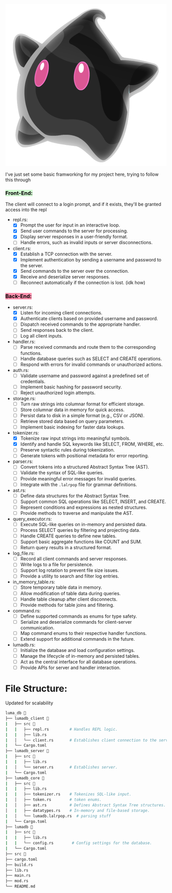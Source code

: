 <img src="https://github.com/W0nchichi/images/blob/main/pinkdarkluma-icon.png" />

I've just set some basic framworking for my project here, trying to follow this through


### <mark style="background: #BBFABBA6;"><b>Front-End: </b></mark>
The client will connect to a login prompt, and if it exists, they'll be granted access into the repl
- repl.rs:
	- [x] Prompt the user for input in an interactive loop.
	- [x] Send user commands to the server for processing.
	- [x] Display server responses in a user-friendly format.
	- [ ] Handle errors, such as invalid inputs or server disconnections.

- client.rs:
	- [x] Establish a TCP connection with the server.
	- [x] Implement authentication by sending a username and password to the server.
	- [x] Send commands to the server over the connection.
	- [x] Receive and deserialize server responses.
	- [ ] Reconnect automatically if the connection is lost. (idk how)

### <mark style="background: #FF5582A6;"><b>Back-End:</b></mark>

- server.rs:
	- [x] Listen for incoming client connections.
	- [x] Authenticate clients based on provided username and password.
	- [ ] Dispatch received commands to the appropriate handler.
	- [ ] Send responses back to the client.
	- [ ] Log all client inputs.

- handler.rs:
	- [ ] Parse received commands and route them to the corresponding functions.
	- [ ] Handle database queries such as SELECT and CREATE operations.
	- [ ] Respond with errors for invalid commands or unauthorized actions.

- auth.rs:
	- [ ] Validate username and password against a predefined set of credentials.
	- [ ] Implement basic hashing for password security.
	- [ ] Reject unauthorized login attempts.

- storage.rs:
	- [ ] Turn raw strings into columnar format for efficient storage.
	- [ ] Store columnar data in memory for quick access.
	- [ ] Persist data to disk in a simple format (e.g., CSV or JSON).
	- [ ] Retrieve stored data based on query parameters.
	- [ ] Implement basic indexing for faster data lookups.

- tokenizer.rs:
	- [x] Tokenize raw input strings into meaningful symbols.
	- [x] Identify and handle SQL keywords like SELECT, FROM, WHERE, etc.
	- [ ] Preserve syntactic rules during tokenization.
	- [ ] Generate tokens with positional metadata for error reporting.

- parser.rs:
	- [ ] Convert tokens into a structured Abstract Syntax Tree (AST).
	- [ ] Validate the syntax of SQL-like queries.
	- [ ] Provide meaningful error messages for invalid queries.
	- [ ] Integrate with the `.lalrpop` file for grammar definitions.

- ast.rs:
	- [ ] Define data structures for the Abstract Syntax Tree.
	- [ ] Support common SQL operations like SELECT, INSERT, and CREATE.
	- [ ] Represent conditions and expressions as nested structures.
	- [ ] Provide methods to traverse and manipulate the AST.

- query_executor.rs:
	- [ ] Execute SQL-like queries on in-memory and persisted data.
	- [ ] Process SELECT queries by filtering and projecting data.
	- [ ] Handle CREATE queries to define new tables.
	- [ ] Support basic aggregate functions like COUNT and SUM.
	- [ ] Return query results in a structured format.

- log_file.rs:
	- [ ] Record all client commands and server responses.
	- [ ] Write logs to a file for persistence.
	- [ ] Support log rotation to prevent file size issues.
	- [ ] Provide a utility to search and filter log entries.

- in_memory_table.rs:
	- [ ] Store temporary table data in memory.
	- [ ] Allow modification of table data during queries.
	- [ ] Handle table cleanup after client disconnects.
	- [ ] Provide methods for table joins and filtering.

- command.rs:
	- [ ] Define supported commands as enums for type safety.
	- [ ] Serialize and deserialize commands for client-server communication.
	- [ ] Map command enums to their respective handler functions.
	- [ ] Extend support for additional commands in the future.

- lumadb.rs:
	- [ ] Initialize the database and load configuration settings.
	- [ ] Manage the lifecycle of in-memory and persisted tables.
	- [ ] Act as the central interface for all database operations.
	- [ ] Provide APIs for server and handler interaction.

# File Structure:
Updated for scalability
```bash
luma_db 📂
├── lumadb_client 📂
|   ├── src 📂
|   |   ├── repl.rs         # Handles REPL logic.
|   |   ├── lib.rs         
|   │   └── client.rs       # Establishes client connection to the server.
|   └── Cargo.toml  
├── lumadb_server 📂
|   ├── src 📂       
|   |   ├── lib.rs         
|   │   └── server.rs       # Establishes server.
|   └── Cargo.toml  
├── lumadb_core 📂
|   ├── src 📂
|   |   ├── lib.rs
|   |   ├── tokenizer.rs    # Tokenizes SQL-like input.
|   │   ├── token.rs        # token enums.
|   │   ├── ast.rs          # Defines Abstract Syntax Tree structures.
│   |   ├── datatypes.rs    # In-memory and file-based storage.
|   │   └── lumadb.lalrpop.rs  # parsing stuff
|   └── Cargo.toml  
├── lumadb 📂
|   ├── src 📂
|   |   ├── lib.rs
|   |   └── config.rs        # Config settings for the database.
|   └── Cargo.toml  
├── src 📂
├── cargo.toml
├── build.rs
├── lib.rs
├── main.rs
├── mod.rs
└── README.md
```
